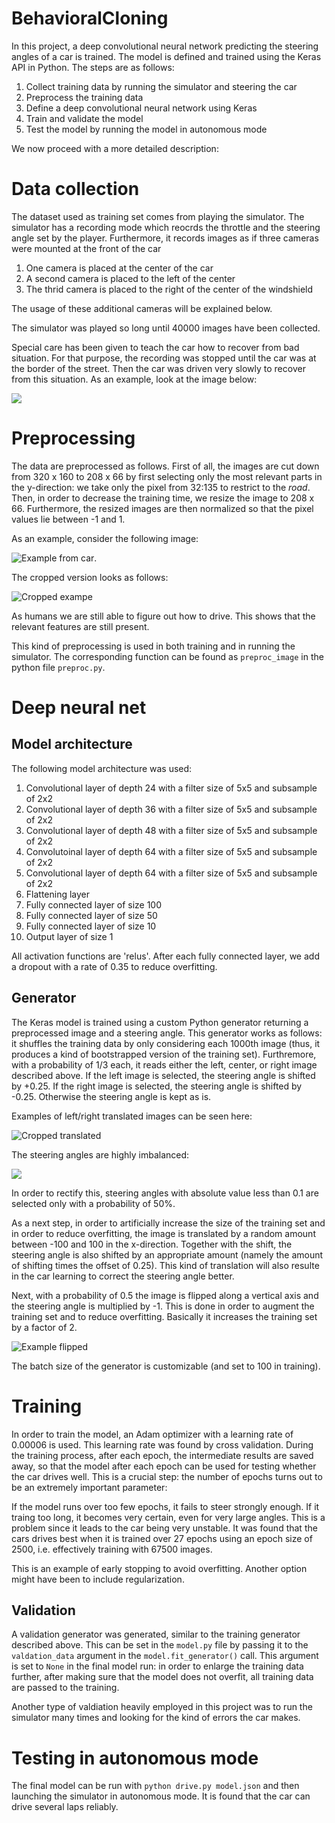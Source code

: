 # BehavioralCloning

In this project, a deep convolutional neural network predicting the steering angles of a car is trained. 
The model is defined and trained using the Keras API in Python. The steps are as follows:

1. Collect training data by running the simulator and steering the car
2. Preprocess the training data
3. Define a deep convolutional neural network using Keras
4. Train and validate the model
5. Test the model by running the model in autonomous mode

We now proceed with a more detailed description:

# Data collection

The dataset used as training set comes from playing the simulator. The simulator has a recording mode which reocrds the throttle and the steering angle set by the player. Furthermore, it records images as if three cameras were mounted at the front of the car

1. One camera is placed at the center of the car
2. A second camera is placed to the left of the center
3. The thrid camera is placed to the right of the center of the windshield

The usage of these additional cameras will be explained below.

The simulator was played so long until 40000 images have been collected.

Special care has been given to teach the car how to recover from bad situation. For that purpose, the recording was stopped until the car was at the border of the street. Then the car was driven very slowly to recover from this situation. As an example, look at the image below:

![](image_correction.png)



# Preprocessing

The data are preprocessed as follows. First of all, the images are cut down from 320 x 160 to 208 x 66 by first selecting
only the most relevant parts in the y-direction: we take only the pixel from 32:135 to restrict to the *road*. 
Then, in order to decrease the training time, we resize the image to 208 x 66. Furthermore, the resized images are then normalized so that the pixel values lie between -1 and 1.

As an example, consider the following image:

![Example from car](example_img.png).

The cropped version looks as follows:

![Cropped exampe](example_img_cropped.png)

As humans we are still able to figure out how to drive. This shows that the relevant features are still present.

This kind of preprocessing is used in both training and in running the simulator. The corresponding function can be found as `preproc_image` in the python file `preproc.py`. 

# Deep neural net

## Model architecture

The following model architecture was used:

1. Convolutional layer of depth 24 with a filter size of 5x5 and subsample of 2x2
2. Convolutional layer of depth 36 with a filter size of 5x5 and subsample of 2x2
3. Convolutional layer of depth 48 with a filter size of 5x5 and subsample of 2x2
4. Convolutoinal layer of depth 64 with a filter size of 5x5 and subsample of 2x2
5. Convolutional layer of depth 64 with a filter size of 5x5 and subsample of 2x2
6. Flattening layer
7. Fully connected layer of size 100
8. Fully connected layer of size 50
9. Fully connected layer of size 10
10. Output layer of size 1

All activation functions are 'relus'. After each fully connected layer, we add a dropout with a rate of 0.35 to reduce overfitting.

## Generator

The Keras model is trained using a custom Python generator returning a preprocessed image and a steering angle. 
This generator works as follows: it shuffles the training data by only considering each 1000th image 
(thus, it produces a kind of bootstrapped version of the training set). Furthremore, with a probability of 1/3 each, it 
reads either the left, center, or right image described above. If the left image is selected, the steering angle is shifted
by +0.25. If the right image is selected, the steering angle is shifted by -0.25. Otherwise the steering angle is kept as is.

Examples of left/right translated images can be seen here:

![Cropped translated](example_image_cropped_translated.png)

The steering angles are highly imbalanced:

![](angle_distr.png)

In order to rectify this, steering angles with absolute value less than 0.1 are selected only with a probability of 50%.

As a next step, in order to artificially increase the size of the training set and in order to reduce overfitting, the image is translated by a random amount between -100 and 100 in the x-direction. Together with the shift, the steering angle is also shifted by an appropriate amount (namely the amount of shifting times the offset of 0.25). This kind of translation will also resulte in the car learning to correct the steering angle better.

Next, with a probability of 0.5 the image is flipped along a vertical axis and the steering angle is multiplied by -1. 
This is done in order to augment the training set and to reduce overfitting. Basically it increases the training set by a factor of 2.

![Example flipped](example_flipped.png)

The batch size of the generator is customizable (and set to 100 in training).

# Training

In order to train the model, an Adam optimizer with a learning rate of 0.00006 is used. This learning rate was found by 
cross validation. During the training process, after each epoch, the intermediate results are saved away, so that 
the model after each epoch can be used for testing whether the car drives well. This is a crucial step: the number of epochs turns out to be an extremely important parameter:

If the model runs over too few epochs, it fails to steer strongly enough. If it traing too long, it becomes very certain, even for very large angles. This is a problem since it leads to the car being very unstable. It was found that the cars drives best when it is trained over 27 epochs using an epoch size of 2500, i.e. effectively training with 67500 images.

This is an example of early stopping to avoid overfitting. Another option might have been to include regularization.


## Validation

A validation generator was generated, similar to the training generator described above. This can be set in the `model.py` file by passing it to the `valdation_data` argument in the `model.fit_generator()` call. This argument is set to `None` in the final model run: in order to enlarge the training data further, after making sure that the model does not overfit, all training data are passed to the training.

Another type of valdiation heavily employed in this project was to run the simulator many times and looking for the kind of errors the car makes.

# Testing in autonomous mode

The final model can be run with `python drive.py model.json` and then launching the simulator in autonomous mode. It is found that the car can drive several laps reliably.
